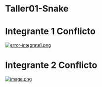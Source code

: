 # Taller01-Snake

# Integrante 1 Conflicto
[![error-integrate1.png](https://i.postimg.cc/PfSpFcX7/error-integrate1.png)](https://postimg.cc/WtJ1d5Jm)

# Integrante 2 Conflicto
[![image.png](https://i.postimg.cc/DZsb8gjz/image.png)](https://postimg.cc/yg1NGFzq)
